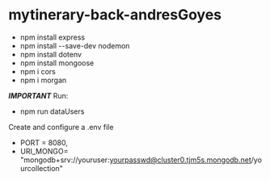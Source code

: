 # mytinerary-back-andresGoyes

- npm install express
- npm install --save-dev nodemon
- npm install dotenv
- npm install mongoose
- npm i cors
- npm i morgan

***IMPORTANT***
Run: 
- npm run dataUsers

Create and configure a .env file
- PORT = 8080,
- URI_MONGO= "mongodb+srv://youruser:yourpasswd@cluster0.tjm5s.mongodb.net/yourcollection"
